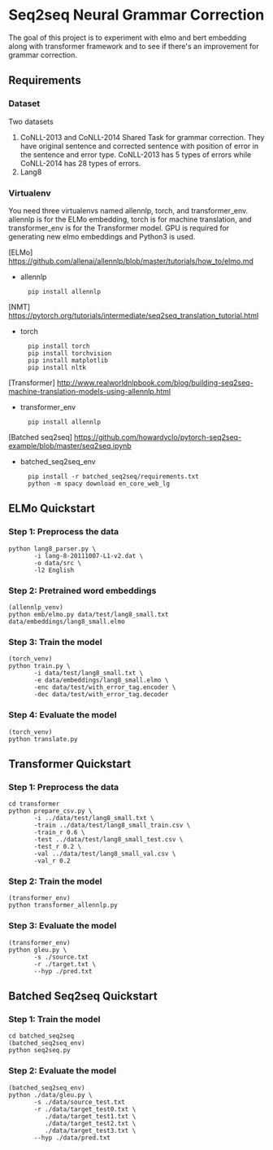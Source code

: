 # Seq2seq Neural Grammar Correction

The goal of this project is to experiment with elmo and bert embedding along with transformer framework and to see if there's an improvement for grammar correction. 

## Requirements

### Dataset 

Two datasets
1. CoNLL-2013 and CoNLL-2014 Shared Task for grammar correction. They have original sentence and corrected sentence with position of error in the sentence and error type. CoNLL-2013 has 5 types of errors while CoNLL-2014 has 28 types of errors. 
2. Lang8

### Virtualenv

You need three virtualenvs named allennlp, torch, and transformer\_env. allennlp is for the ELMo embedding, torch is for machine translation, and transformer\_env is for the Transformer model. GPU is required for generating new elmo embeddings and Python3 is used.

[ELMo] https://github.com/allenai/allennlp/blob/master/tutorials/how_to/elmo.md 
* allennlp

        pip install allennlp

[NMT] https://pytorch.org/tutorials/intermediate/seq2seq_translation_tutorial.html
* torch

        pip install torch
        pip install torchvision
        pip install matplotlib
        pip install nltk

[Transformer] http://www.realworldnlpbook.com/blog/building-seq2seq-machine-translation-models-using-allennlp.html
* transformer\_env

        pip install allennlp

[Batched seq2seq] https://github.com/howardyclo/pytorch-seq2seq-example/blob/master/seq2seq.ipynb
* batched\_seq2seq\_env

        pip install -r batched_seq2seq/requirements.txt
        python -m spacy download en_core_web_lg

## ELMo Quickstart

### Step 1: Preprocess the data
```
python lang8_parser.py \
       -i lang-8-20111007-L1-v2.dat \
       -o data/src \
       -l2 English
```
### Step 2: Pretrained word embeddings
```
(allennlp_venv)
python emb/elmo.py data/test/lang8_small.txt data/embeddings/lang8_small.elmo 
```

### Step 3: Train the model
```
(torch_venv)
python train.py \
       -i data/test/lang8_small.txt \
       -e data/embeddings/lang8_small.elmo \
       -enc data/test/with_error_tag.encoder \
       -dec data/test/with_error_tag.decoder
```

### Step 4: Evaluate the model
```
(torch_venv)
python translate.py
```

## Transformer Quickstart

### Step 1: Preprocess the data
```
cd transformer
python prepare_csv.py \
       -i ../data/test/lang8_small.txt \
       -train ../data/test/lang8_small_train.csv \
       -train_r 0.6 \
       -test ../data/test/lang8_small_test.csv \
       -test_r 0.2 \
       -val ../data/test/lang8_small_val.csv \
       -val_r 0.2
```

### Step 2: Train the model
```
(transformer_env)
python transformer_allennlp.py
```

### Step 3: Evaluate the model
```
(transformer_env)
python gleu.py \
       -s ./source.txt 
       -r ./target.txt \
       --hyp ./pred.txt
``` 

## Batched Seq2seq Quickstart

### Step 1: Train the model
```
cd batched_seq2seq
(batched_seq2seq_env)
python seq2seq.py
```

### Step 2: Evaluate the model
```
(batched_seq2seq_env)
python ./data/gleu.py \
       -s ./data/source_test.txt 
       -r ./data/target_test0.txt \
          ./data/target_test1.txt \
          ./data/target_test2.txt \
          ./data/target_test3.txt \
       --hyp ./data/pred.txt
```

